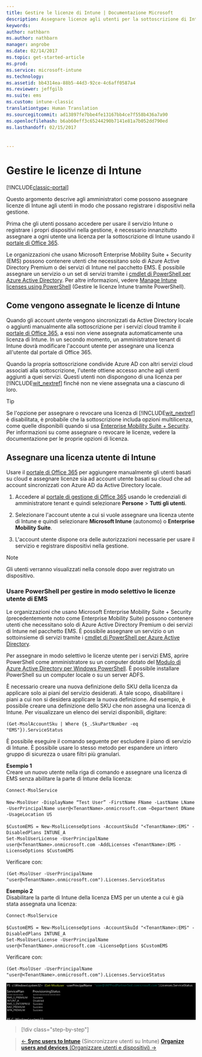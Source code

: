 ```yaml
---
title: Gestire le licenze di Intune | Documentazione Microsoft
description: Assegnare licenze agli utenti per la sottoscrizione di Intune
keywords: 
author: nathbarn
ms.author: nathbarn
manager: angrobe
ms.date: 02/14/2017
ms.topic: get-started-article
ms.prod: 
ms.service: microsoft-intune
ms.technology: 
ms.assetid: bb4314ea-88b5-44d3-92ce-4c6aff0587a4
ms.reviewer: jeffgilb
ms.suite: ems
ms.custom: intune-classic
translationtype: Human Translation
ms.sourcegitcommit: ad13897fe7bbe4fe13167bb4ce7f558b436a7a90
ms.openlocfilehash: b6ab60eff3c65244290b7141e81a7b052dd790ed
ms.lasthandoff: 02/15/2017


---
```


# <a name="manage-intune-licenses"></a>Gestire le licenze di Intune

[!INCLUDE[classic-portal](../includes/classic-portal.md)]

Questo argomento descrive agli amministratori come possono assegnare licenze di Intune agli utenti in modo che possano registrare i dispositivi nella gestione.

Prima che gli utenti possano accedere per usare il servizio Intune o registrare i propri dispositivi nella gestione, è necessario innanzitutto assegnare a ogni utente una licenza per la sottoscrizione di Intune usando il [portale di Office 365](http://go.microsoft.com/fwlink/p/?LinkId=698854).

Le organizzazioni che usano Microsoft Enterprise Mobility Suite + Security (EMS) possono contenere utenti che necessitano solo di Azure Active Directory Premium o dei servizi di Intune nel pacchetto EMS. È possibile assegnare un servizio o un set di servizi tramite i [cmdlet di PowerShell per Azure Active Directory](https://msdn.microsoft.com/library/jj151815.aspx). Per altre informazioni, vedere [Manage Intune licenses using PowerShell](start-with-a-paid-subscription-to-microsoft-intune-step-4-posh.md) (Gestire le licenze Intune tramite PowerShell).

## <a name="how-intune-licenses-are-assigned"></a>Come vengono assegnate le licenze di Intune
Quando gli account utente vengono sincronizzati da Active Directory locale o aggiunti manualmente alla sottoscrizione per i servizi cloud tramite il [portale di Office 365](http://go.microsoft.com/fwlink/p/?LinkId=698854), a essi non viene assegnata automaticamente una licenza di Intune. In un secondo momento, un amministratore tenant di Intune dovrà modificare l'account utente per assegnare una licenza all'utente dal portale di Office 365.

Quando la propria sottoscrizione condivide Azure AD con altri servizi cloud associati alla sottoscrizione, l'utente ottiene accesso anche agli utenti aggiunti a quei servizi. Questi utenti non dispongono di una licenza per [!INCLUDE[wit_nextref](../includes/wit_nextref_md.md)] finché non ne viene assegnata una a ciascuno di loro.

> [!TIP]
> Se l'opzione per assegnare o revocare una licenza di [!INCLUDE[wit_nextref](../includes/wit_nextref_md.md)] è disabilitata, è probabile che la sottoscrizione includa opzioni multilicenza, come quelle disponibili quando si usa [Enterprise Mobility Suite + Security](https://www.microsoft.com/en-us/server-cloud/enterprise-mobility/overview.aspx). Per informazioni su come assegnare o revocare le licenze, vedere la documentazione per le proprie opzioni di licenza.

## <a name="assign-an-intune-user-license"></a>Assegnare una licenza utente di Intune

Usare il [portale di Office 365](http://go.microsoft.com/fwlink/p/?LinkId=698854) per aggiungere manualmente gli utenti basati su cloud e assegnare licenze sia ad account utente basati su cloud che ad account sincronizzati con Azure AD da Active Directory locale.

1.  Accedere al [portale di gestione di Office 365](http://go.microsoft.com/fwlink/p/?LinkId=698854) usando le credenziali di amministratore tenant e quindi selezionare **Persone** > **Tutti gli utenti**.

2.  Selezionare l'account utente a cui si vuole assegnare una licenza utente di Intune e quindi selezionare **Microsoft Intune** (autonomo) o **Enterprise Mobility Suite**.

3.  L'account utente dispone ora delle autorizzazioni necessarie per usare il servizio e registrare dispositivi nella gestione.

> [!NOTE]
> Gli utenti verranno visualizzati nella console dopo aver registrato un dispositivo.

### <a name="use-powershell-to-selectively-manage-ems-user-licenses"></a>Usare PowerShell per gestire in modo selettivo le licenze utente di EMS
Le organizzazioni che usano Microsoft Enterprise Mobility Suite + Security (precedentemente noto come Enterprise Mobility Suite) possono contenere utenti che necessitano solo di Azure Active Directory Premium o dei servizi di Intune nel pacchetto EMS. È possibile assegnare un servizio o un sottoinsieme di servizi tramite i [cmdlet di PowerShell per Azure Active Directory](https://msdn.microsoft.com/library/jj151815.aspx).

Per assegnare in modo selettivo le licenze utente per i servizi EMS, aprire PowerShell come amministratore su un computer dotato del [Modulo di Azure Active Directory per Windows PowerShell](https://msdn.microsoft.com/library/jj151815.aspx#bkmk_installmodule). È possibile installare PowerShell su un computer locale o su un server ADFS.

È necessario creare una nuova definizione dello SKU della licenza da applicare solo ai piani del servizio desiderati. A tale scopo, disabilitare i piani a cui non si desidera applicare la nuova definizione. Ad esempio, è possibile creare una definizione dello SKU che non assegna una licenza di Intune. Per visualizzare un elenco dei servizi disponibili, digitare:

    (Get-MsolAccountSku | Where {$_.SkuPartNumber -eq "EMS"}).ServiceStatus

È possibile eseguire il comando seguente per escludere il piano di servizio di Intune. È possibile usare lo stesso metodo per espandere un intero gruppo di sicurezza o usare filtri più granulari.

**Esempio 1**<br>
Creare un nuovo utente nella riga di comando e assegnare una licenza di EMS senza abilitare la parte di Intune della licenza:

    Connect-MsolService

    New-MsolUser -DisplayName “Test User” -FirstName FName -LastName LName -UserPrincipalName user@<TenantName>.onmicrosoft.com –Department DName -UsageLocation US

    $CustomEMS = New-MsolLicenseOptions -AccountSkuId "<TenantName>:EMS" -DisabledPlans INTUNE_A
    Set-MsolUserLicense -UserPrincipalName user@<TenantName>.onmicrosoft.com -AddLicenses <TenantName>:EMS -LicenseOptions $CustomEMS


Verificare con:

    (Get-MsolUser -UserPrincipalName "user@<TenantName>.onmicrosoft.com").Licenses.ServiceStatus

**Esempio 2**<br>
Disabilitare la parte di Intune della licenza EMS per un utente a cui è già stata assegnata una licenza:

    Connect-MsolService

    $CustomEMS = New-MsolLicenseOptions -AccountSkuId "<TenantName>:EMS" -DisabledPlans INTUNE_A
    Set-MsolUserLicense -UserPrincipalName user@<TenantName>.onmicrosoft.com -LicenseOptions $CustomEMS

Verificare con:

    (Get-MsolUser -UserPrincipalName "user@<TenantName>.onmicrosoft.com").Licenses.ServiceStatus

![PoSH-AddLic-Verify](./media/posh-addlic-verify.png)

>[!div class="step-by-step"]

>[&larr; **Sync users to Intune**](.\start-with-a-paid-subscription-to-microsoft-intune-step-2.md) (Sincronizzare utenti su Intune) [**Organize users and devices** (Organizzare utenti e dispositivi) &rarr;](.\start-with-a-paid-subscription-to-microsoft-intune-step-5.md)  

